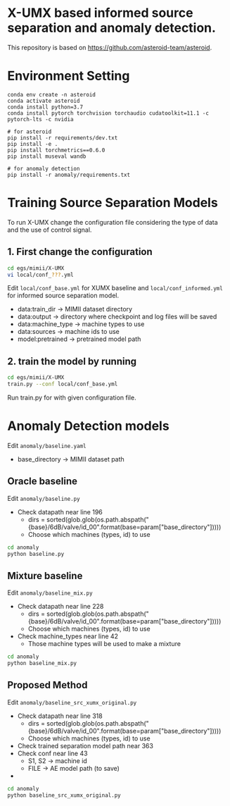 
# X-UMX based informed source separation and anomaly detection.


This repository is based on https://github.com/asteroid-team/asteroid.

# Environment Setting
```base
conda env create -n asteroid
conda activate asteroid
conda install python=3.7
conda install pytorch torchvision torchaudio cudatoolkit=11.1 -c pytorch-lts -c nvidia

# for asteroid
pip install -r requirements/dev.txt
pip install -e .
pip install torchmetrics==0.6.0
pip install museval wandb

# for anomaly detection
pip install -r anomaly/requirements.txt

```

# Training Source Separation Models
To run X-UMX change the configuration file considering the type of data and the use of control signal.
## 1. First change the configuration 
```bash
cd egs/mimii/X-UMX
vi local/conf_???.yml
```

Edit `local/conf_base.yml` for XUMX baseline and `local/conf_informed.yml` for informed source separation model.

* data:train_dir -> MIMII dataset directory
* data:output -> directory where checkpoint and log files will be saved
* data:machine_type -> machine types to use
* data:sources -> machine ids to use
* model:pretrained -> pretrained model path

## 2. train the model by running
```bash
cd egs/mimii/X-UMX
train.py --conf local/conf_base.yml
```
Run train.py for with given configuration file.


# Anomaly Detection models

Edit `anomaly/baseline.yaml`

* base_directory -> MIMII dataset path

## Oracle baseline

Edit `anomaly/baseline.py`

* Check datapath near line 196
  * dirs = sorted(glob.glob(os.path.abspath("{base}/6dB/valve/id_00".format(base=param["base_directory"]))))
  * Choose which machines (types, id) to use

```bash
cd anomaly
python baseline.py
```


## Mixture baseline

Edit `anomaly/baseline_mix.py`

* Check datapath near line 228
  * dirs = sorted(glob.glob(os.path.abspath("{base}/6dB/valve/id_00".format(base=param["base_directory"]))))
  * Choose which machines (types, id) to use
* Check machine_types near line 42
  * Those machine types will be used to make a mixture

```bash
cd anomaly
python baseline_mix.py
```

## Proposed Method


Edit `anomaly/baseline_src_xumx_original.py`

* Check datapath near line 318
  * dirs = sorted(glob.glob(os.path.abspath("{base}/6dB/valve/id_00".format(base=param["base_directory"]))))
  * Choose which machines (types, id) to use
* Check trained separation model path near 363
* Check conf near line 43
  * S1, S2 -> machine id
  * FILE -> AE model path (to save)
* 

```bash
cd anomaly
python baseline_src_xumx_original.py
```

